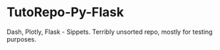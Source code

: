 # TutoRepo-Py-Flask
Dash, Plotly, Flask - Sippets. Terribly unsorted repo, mostly for testing purposes. 
